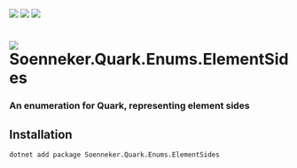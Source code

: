 ﻿[![](https://img.shields.io/nuget/v/soenneker.quark.enums.elementsides.svg?style=for-the-badge)](https://www.nuget.org/packages/soenneker.quark.enums.elementsides/)
[![](https://img.shields.io/github/actions/workflow/status/soenneker/soenneker.quark.enums.elementsides/publish-package.yml?style=for-the-badge)](https://github.com/soenneker/soenneker.quark.enums.elementsides/actions/workflows/publish-package.yml)
[![](https://img.shields.io/nuget/dt/soenneker.quark.enums.elementsides.svg?style=for-the-badge)](https://www.nuget.org/packages/soenneker.quark.enums.elementsides/)


# ![](https://user-images.githubusercontent.com/4441470/224455560-91ed3ee7-f510-4041-a8d2-3fc093025112.png) Soenneker.Quark.Enums.ElementSides
### An enumeration for Quark, representing element sides

## Installation

```
dotnet add package Soenneker.Quark.Enums.ElementSides
```
